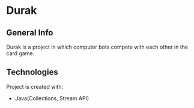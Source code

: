 # Durak

## General Info
Durak is a project in which computer bots compete with each other in the card game.

## Technologies
Project is created with:
* Java(Collections, Stream API)
